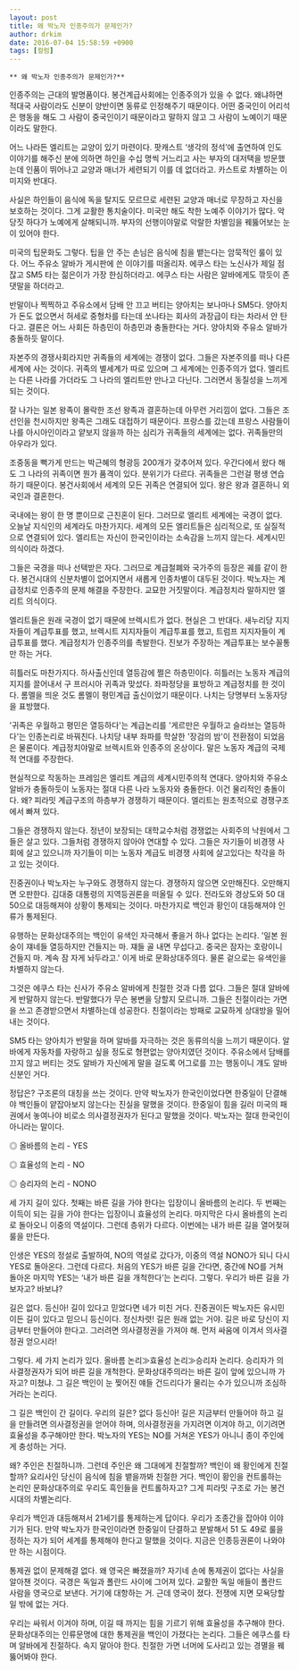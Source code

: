 ```yaml
---
layout: post
title: 왜 박노자 인종주의가 문제인가?
author: drkim
date: 2016-07-04 15:58:59 +0900
tags: [컬럼]
---
```

 


    ** 왜 박노자 인종주의가 문제인가?** 

  


인종주의는 근대의 발명품이다. 봉건계급사회에는 인종주의가 있을 수 없다. 왜냐하면 적대국 사람이라도 신분이 양반이면 동류로 인정해주기 때문이다. 어떤 중국인이 어리석은 행동을 해도 그 사람이 중국인이기 때문이라고 말하지 않고 그 사람이 노예이기 때문이라도 말한다. 

  


어느 나라든 엘리트는 교양이 있기 마련이다. 팟캐스트 ‘생각의 정석’에 출연하여 인도 이야기를 해주신 분에 의하면 하인을 수십 명씩 거느리고 사는 부자의 대저택을 방문했는데 인품이 뛰어나고 교양과 매너가 세련되기 이를 데 없더라고. 카스트로 차별하는 이미지와 반대다. 

  


사실은 하인들이 음식에 독을 탈지도 모르므로 세련된 교양과 매너로 무장하고 자신을 보호하는 것이다. 그게 교활한 통치술이다. 미국만 해도 착한 노예주 이야기가 많다. 악당짓 하다가 노예에게 살해되니까. 부자의 선행이야말로 악랄한 차별임을 꿰뚫어보는 눈이 있어야 한다. 

  


미국의 팁문화도 그렇다. 팁을 안 주는 손님은 음식에 침을 뱉는다는 암묵적인 룰이 있다. 어느 주유소 알바가 게시판에 쓴 이야기를 떠올리자. 에쿠스 타는 노신사가 제일 점잖고 SM5 타는 젊은이가 가장 한심하더라고. 에쿠스 타는 사람은 알바에게도 깎듯이 존댓말을 하더라고.

  


반말이나 찍찍하고 주유소에서 담배 안 끄고 버티는 양아치는 보나마나 SM5다. 양아치가 돈도 없으면서 허세로 중형차를 타는데 쏘나타는 회사의 과장급이 타는 차라서 안 탄다고. 결론은 어느 사회든 하층민이 하층민과 충돌한다는 거다. 양아치와 주유소 알바가 충돌하듯 말이다. 

  


자본주의 경쟁사회라지만 귀족들의 세계에는 경쟁이 없다. 그들은 자본주의를 떠나 다른 세계에 사는 것이다. 귀족의 별세계가 따로 있으며 그 세계에는 인종주의가 없다. 엘리트는 다른 나라를 가더라도 그 나라의 엘리트만 만나고 다닌다. 그러면서 동질성을 느끼게 되는 것이다. 

  


잘 나가는 일본 왕족이 몰락한 조선 왕족과 결혼하는데 아무런 거리낌이 없다. 그들은 조선인을 천시하지만 왕족은 그래도 대접하기 때문이다. 프랑스를 갔는데 프랑스 사람들이 나를 아시아인이라고 얕보지 않을까 하는 심리가 귀족들의 세계에는 없다. 귀족들만의 아우라가 있다. 

  


조중동을 뻑가게 만드는 박근혜의 형광등 200개가 갖추어져 있다. 우간다에서 왔다 해도 그 나라의 귀족이면 뭔가 품격이 있다. 분위기가 다르다. 귀족들은 그런걸 평생 연습하기 때문이다. 봉건사회에서 세계의 모든 귀족은 연결되어 있다. 왕은 왕과 결혼하니 외국인과 결혼한다. 

  


국내에는 왕이 한 명 뿐이므로 근친혼이 된다. 그러므로 엘리트 세계에는 국경이 없다. 오늘날 지식인의 세계라도 마찬가지다. 세계의 모든 엘리트들은 심리적으로, 또 실질적으로 연결되어 있다. 엘리트는 자신이 한국인이라는 소속감을 느끼지 않는다. 세계시민의식이라 하겠다. 

  


그들은 국경을 떠나 선택받은 자다. 그러므로 계급철폐와 국가주의 등장은 궤를 같이 한다. 봉건시대의 신분차별이 없어지면서 새롭게 인종차별이 대두된 것이다. 박노자는 계급정치로 인종주의 문제 해결을 주장한다. 교묘한 거짓말이다. 계급정치라 말하지만 엘리트 의식이다. 

  


엘리트들은 원래 국경이 없기 때문에 브렉시트가 없다. 현실은 그 반대다. 새누리당 지지자들이 계급투표를 했고, 브렉시트 지지자들이 계급투표를 했고, 트럼프 지지자들이 계급투표를 했다. 계급정치가 인종주의를 촉발한다. 진보가 주장하는 계급투표는 보수꼴통만 하는 거다. 

  


히틀러도 마찬가지다. 하사출신인데 열등감에 쩔은 하층민이다. 히틀러는 노동자 계급의 지지를 끌어내서 구 프러시아 귀족과 맞섰다. 좌파정당을 표방하고 계급정치를 한 것이다. 롬멜을 띄운 것도 롬멜이 평민계급 출신이었기 때문이다. 나치는 당명부터 노동자당을 표방했다. 

  


'귀족은 우월하고 평민은 열등하다'는 계급논리를 '게르만은 우월하고 슬라브는 열등하다'는 인종논리로 바꿔친다. 나치당 내부 좌파를 학살한 '장검의 밤'이 전환점이 되었음은 물론이다. 계급정치야말로 브렉시트와 인종주의 온상이다. 말은 노동자 계급의 국제적 연대를 주장한다. 

  


현실적으로 작동하는 프레임은 엘리트 계급의 세계시민주의적 연대다. 양아치와 주유소 알바가 충돌하듯이 노동자는 절대 다른 나라 노동자와 충돌한다. 이건 물리적인 충돌이다. 왜? 피라밋 계급구조의 하층부가 경쟁하기 때문이다. 엘리트는 원초적으로 경쟁구조에서 빠져 있다. 

  


그들은 경쟁하지 않는다. 정년이 보장되는 대학교수처럼 경쟁없는 사회주의 낙원에서 그들은 살고 있다. 그들처럼 경쟁하지 않아야 연대할 수 있다. 그들은 자기들이 비경쟁 사회에 살고 있으니까 자기들이 미는 노동자 계급도 비경쟁 사회에 살고있다는 착각을 하고 있는 것이다. 

  


진중권이나 박노자는 누구와도 경쟁하지 않는다. 경쟁하지 않으면 오만해진다. 오만해지면 오판한다. 김대중 대통령의 지역등권론을 떠올릴 수 있다. 전라도와 경상도와 50 대 50으로 대등해져야 상황이 통제되는 것이다. 마찬가지로 백인과 황인이 대등해져야 인류가 통제된다. 

  


유행하는 문화상대주의는 백인이 유색인 자극해서 좋을거 하나 없다는 논리다. '일본 원숭이 쟤네들 열등하지만 건들지는 마. 쟤들 골 내면 무섭다고. 중국은 잠자는 호랑이니 건들지 마. 계속 잠 자게 놔두라고.' 이게 바로 문화상대주의다. 물론 겉으로는 유색인을 차별하지 않는다. 

  


그것은 에쿠스 타는 신사가 주유소 알바에게 친절한 것과 다름 없다. 그들은 절대 알바에게 반말하지 않는다. 반말했다가 무슨 봉변을 당할지 모르니까. 그들은 친절이라는 가면을 쓰고 존경받으면서 차별하는데 성공한다. 친절이라는 방패로 교묘하게 상대방을 밀어내는 것이다. 

  


SM5 타는 양아치가 반말을 하며 알바를 자극하는 것은 동류의식을 느끼기 때문이다. 알바에게 자동차를 자랑하고 싶을 정도로 형편없는 양아치였던 것이다. 주유소에서 담배를 끄지 않고 버티는 것도 알바가 자신에게 말을 걸도록 어그로를 끄는 행동이니 걔도 알바신분인 거다. 

  


정답은? 구조론의 대칭을 쓰는 것이다. 만약 박노자가 한국인이었다면 한중일이 단결해야 백인들이 얕잡아보지 않는다는 진실을 말했을 것이다. 한중일이 힘을 길러 미국의 패권에서 놓여나야 비로소 의사결정권자가 된다고 말했을 것이다. 박노자는 절대 한국인이 아니라는 말이다. 

  


◎ 올바름의 논리 - YES  
      
◎ 효율성의 논리 - NO  
      
◎ 승리자의 논리 - NONO 

  


세 가지 길이 있다. 첫째는 바른 길을 가야 한다는 입장이니 올바름의 논리다. 두 번째는 이득이 되는 길을 가야 한다는 입장이니 효율성의 논리다. 마지막은 다시 올바름의 논리로 돌아오니 이중의 역설이다. 그런데 층위가 다르다. 이번에는 내가 바른 길을 열어젖혀 룰을 만든다. 

  


인생은 YES의 정설로 출발하여, NO의 역설로 갔다가, 이중의 역설 NONO가 되니 다시 YES로 돌아온다. 그런데 다르다. 처음의 YES가 바른 길을 간다면, 중간에 NO를 거쳐 돌아온 마지막 YES는 ‘내가 바른 길을 개척한다’는 논리다. 그렇다. 우리가 바른 길을 가보자고? 바보냐? 

  


길은 없다. 등신아! 길이 있다고 믿었다면 네가 미친 거다. 진중권이든 박노자든 유시민이든 길이 있다고 믿으니 등신이다. 정신차렷! 길은 원래 없는 거야. 길은 바로 당신이 지금부터 만들어야 한다고. 그러려면 의사결정권을 가져야 해. 먼저 싸움에 이겨서 의사결정권 얻으시라! 

  


그렇다. 세 가지 논리가 있다. 올바름 논리≫효율성 논리≫승리자 논리다. 승리자가 의사결정권자가 되어 바른 길을 개척한다. 문화상대주의라는 바른 길이 앞에 있으니까 가자고? 미쳤냐. 그 길은 백인이 눈 찢어진 얘들 건드리다가 물리는 수가 있으니까 조심하거라는 논리다. 

  


그 길은 백인이 간 길이다. 우리의 길은? 없다 등신아! 길은 지금부터 만들어야 하고 길을 만들려면 의사결정권을 얻어야 하며, 의사결정권을 가지려면 이겨야 하고, 이기려면 효율성을 추구해야만 한다. 박노자의 YES는 NO를 거쳐온 YES가 아니니 종이 주인에게 충성하는 거다. 

  


왜? 주인은 친절하니까. 그런데 주인은 왜 그대에게 친절할까? 백인이 왜 황인에게 친절할까? 요리사인 당신이 음식에 침을 뱉을까봐 친절한 거다. 백인이 황인을 컨트롤하는 논리인 문화상대주의로 우리도 흑인들을 컨트롤하자고? 그게 피라밋 구조로 가는 봉건시대의 차별논리다. 

  


우리가 백인과 대등해져서 21세기를 통제하는게 답이다. 우리가 조종간을 잡아야 이야기가 된다. 만약 박노자가 한국인이라면 한중일이 단결하고 분발해서 51 도 49로 룰을 정하는 자가 되어 세계를 통제해야 한다고 말했을 것이다. 지금은 인종등권론이 나와야만 하는 시점이다. 

  


통제권 없이 문제해결 없다. 왜 영국은 빠졌을까? 자기네 손에 통제권이 없다는 사실을 알아챈 것이다. 국경은 독일과 폴란드 사이에 그어져 있다. 교활한 독일 애들이 폴란드 사람을 영국으로 보낸다. 거기에 대항하는 거. 근데 영국이 졌다. 전쟁에 지면 모욕당할 일 밖에 없는 거다. 

  


우리는 싸워서 이겨야 하며, 이길 때 까지는 힘을 기르기 위해 효율성을 추구해야 한다. 문화상대주의는 인류문명에 대한 통제권을 백인이 가졌다는 논리다. 그들은 에쿠스를 타며 알바에게 친절하다. 속지 말아야 한다. 친절한 가면 너머에 도사리고 있는 경멸을 꿰뚫어봐야 한다.